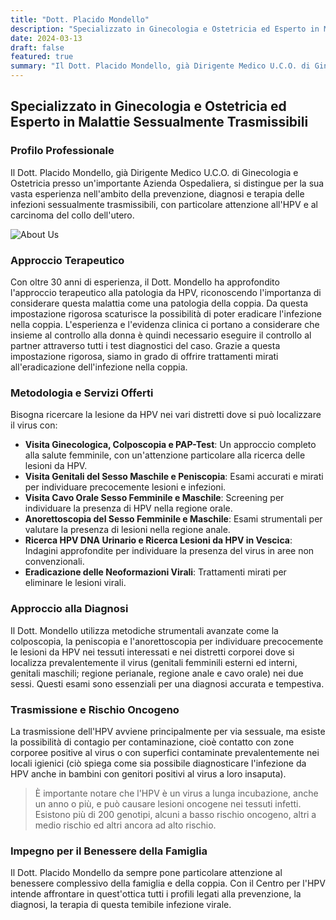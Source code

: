 ```yaml
---
title: "Dott. Placido Mondello"
description: "Specializzato in Ginecologia e Ostetricia ed Esperto in Malattie Sessualmente Trasmissibili"
date: 2024-03-13
draft: false
featured: true
summary: "Il Dott. Placido Mondello, già Dirigente Medico U.C.O. di Ginecologia e Ostetricia presso un'importante Azienda Ospedaliera, si distingue per la sua vasta esperienza nell'ambito della prevenzione, diagnosi e terapia delle infezioni sessualmente trasmissibili, con particolare attenzione all'HPV e al carcinoma del collo dell'utero."
---
```


##  Specializzato in Ginecologia e Ostetricia ed Esperto in Malattie Sessualmente Trasmissibili
### Profilo Professionale

Il Dott. Placido Mondello, già Dirigente Medico U.C.O. di Ginecologia e Ostetricia presso un'importante Azienda Ospedaliera, si distingue per la sua vasta esperienza nell'ambito della prevenzione, diagnosi e terapia delle infezioni sessualmente trasmissibili, con particolare attenzione all'HPV e al carcinoma del collo dell'utero.

![About Us](/images/Dott-Placido-Mondello.png)


### Approccio Terapeutico

Con oltre 30 anni di esperienza, il Dott. Mondello ha approfondito l'approccio terapeutico alla patologia da HPV, riconoscendo l'importanza di considerare questa malattia come una patologia della coppia. Da questa impostazione rigorosa scaturisce la possibilità di poter eradicare l'infezione nella coppia. L'esperienza e l'evidenza clinica ci portano a considerare che insieme al controllo alla donna è quindi necessario eseguire il controllo al partner attraverso tutti i test diagnostici del caso.
Grazie a questa impostazione rigorosa, siamo in grado di offrire trattamenti mirati all'eradicazione dell'infezione nella coppia.

### Metodologia e Servizi Offerti
Bisogna ricercare la lesione da HPV nei vari distretti dove si può localizzare il virus con:

- **Visita Ginecologica, Colposcopia e PAP-Test**: Un approccio completo alla salute femminile, con un'attenzione particolare alla ricerca delle lesioni da HPV.
- **Visita Genitali del Sesso Maschile e Peniscopia**: Esami accurati e mirati per individuare precocemente lesioni e infezioni.
- **Visita Cavo Orale Sesso Femminile e Maschile**: Screening per individuare la presenza di HPV nella regione orale.
- **Anorettoscopia del Sesso Femminile e Maschile**: Esami strumentali per valutare la presenza di lesioni nella regione anale.
- **Ricerca HPV DNA Urinario e Ricerca Lesioni da HPV in Vescica**: Indagini approfondite per individuare la presenza del virus in aree non convenzionali.
- **Eradicazione delle Neoformazioni Virali**: Trattamenti mirati per eliminare le lesioni virali.

### Approccio alla Diagnosi

Il Dott. Mondello utilizza metodiche strumentali avanzate come la colposcopia, la peniscopia e l'anorettoscopia per individuare precocemente le lesioni da HPV nei tessuti interessati e nei distretti corporei dove si localizza prevalentemente il virus (genitali femminili esterni ed interni, genitali maschili; regione perianale, regione anale e cavo orale) nei due sessi. 
Questi esami sono essenziali per una diagnosi accurata e tempestiva.

### Trasmissione e Rischio Oncogeno

La trasmissione dell'HPV avviene principalmente per via sessuale, ma esiste la possibilità di contagio per contaminazione, cioè contatto con zone corporee positive al virus o con superfici contaminate prevalentemente nei locali igienici (ciò spiega come sia possibile diagnosticare l'infezione da HPV anche in bambini con genitori positivi al virus a loro insaputa).

> È importante notare che l'HPV è un virus a lunga incubazione, anche un anno o più, e può causare lesioni oncogene nei tessuti infetti. Esistono più di 200 genotipi, alcuni a basso rischio oncogeno, altri a medio rischio ed altri ancora ad alto rischio.


### Impegno per il Benessere della Famiglia

Il Dott. Placido Mondello da sempre pone particolare attenzione al benessere complessivo della famiglia e della coppia. Con il Centro per l'HPV intende affrontare in quest'ottica tutti i profili legati alla prevenzione, la diagnosi, la terapia di questa temibile infezione virale.
